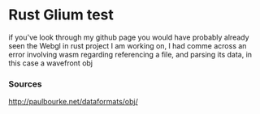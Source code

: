 # Rust Glium test
if you've look through my github page you would have probably already seen the Webgl in rust project I am working on, I had comme across an error involving wasm regarding referencing a file, and parsing its data, in this case a wavefront obj

### Sources
http://paulbourke.net/dataformats/obj/